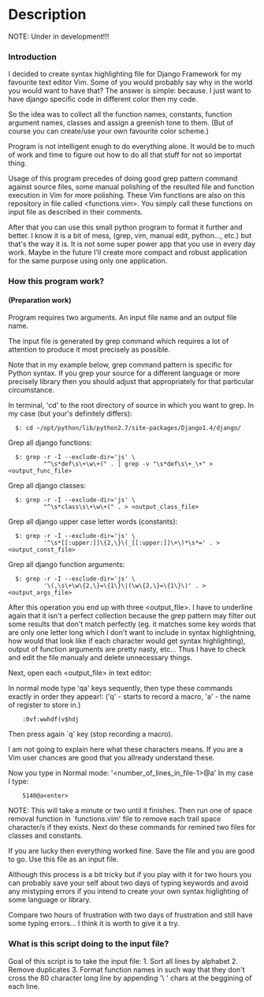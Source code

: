 Description
===========

NOTE: Under in development!!!

### Introduction

I decided to create syntax highlighting file for Django Framework for my
favourite text editor Vim.  Some of you would probably say why in the world you
would want to have that? The answer is simple: because.  I just want to have
django specific code in different color then my code.

So the idea was to collect all the function names, constants, function argument
names, classes and assign a greenish tone to them. (But of course you can
create/use your own favourite color scheme.)

Program is not intelligent enugh to do everything alone.  It would be to much of
work and time to figure out how to do all that stuff for not so importat thing.

Usage of this program precedes of doing good grep pattern command against source
files, some manual polishing of the resulted file and function execution in
Vim for more polishing.
These Vim functions are also on this repository in file called <functions.vim>.
You simply call these functions on input file as described in their comments.

After that you can use this small python program to format it further and better.
I know it is a bit of mess, (grep, vim, manual edit, python..., etc.) but
that's the way it is. It is not some super power app that you use in every
day work. Maybe in the future I'll create more compact and robust application
for the same purpose using only one application.


### How this program work?
####  (Preparation work)

Program requires two arguments. An input file name and an output file name.

The input file is generated by grep command which requires a lot of attention
to produce it most precisely as possible.

Note that in my example below, grep command pattern is specific for Python syntax.
If you grep your source for a different language or more precisely library then
you should adjust that appropriately for that particular circumstance.

In terminal, 'cd' to the root directory of source in which you want to grep.
In my case (but your's definitely differs):
```
  $: cd ~/opt/python/lib/python2.7/site-packages/Django1.4/django/
```

Grep all django functions:
```
  $: grep -r -I --exclude-dir='js' \
          "^\s*def\s\+\w\+(" . | grep -v "\s*def\s\+_\+" ><output_func_file>
```

Grep all django classes:
```
  $: grep -r -I --exclude-dir='js' \
          "^\s*class\s\+\w\+(" . > <output_class_file>
```
Grep all django upper case letter words (constants):
```
  $: grep -r -I --exclude-dir='js' \
          '^\s*[[:upper:]]\{2,\}\(_[[:upper:]]\+\)*\s*=' . ><output_const_file>
```
Grep all django function arguments:
```
  $: grep -r -I --exclude-dir='js' \
          '\(,\s\+\w\{2,\}=\{1\}\|(\w\{2,\}=\{1\}\)' . ><output_args_file>
```

After this operation you end up with three <output_file>.
I have to underline again that it isn't a perfect collection because the grep pattern
may filter out some results that don't match perfectly (eg. it matches
some key words that are only one letter long which I don't want to include in
syntax highlightning, how would that look like if each character would get
syntax highlighting), output of function arguments are pretty nasty, etc...
Thus I have to check and edit the file manualy and delete unnecessary things.

Next, open each <output_file> in text editor:

In normal mode type 'qa' keys sequently,
then type these commands exactly in order they appear!:
  ('q' - starts to record a macro, 'a' - the name of register to store in.)

```
    :0vf:wwhdf(v$hdj
```

Then press again `q' key (stop recording a macro).

I am not going to explain here what these characters means. If you are a
Vim user chances are good that you allready understand these.

Now you type in Normal mode: '<number_of_lines_in_file-1>@a'
In my case I type:

```
    5140@a<enter>
```

NOTE: This will take a minute or two until it finishes.
Then run one of space removal function in `functions.vim' file to remove each
trail space character/s if they exists.
Next do these commands for remined two files for classes and constants.

If you are lucky then everything worked fine.
Save the file and you are good to go.
Use this file as an input file.

Although this process is a bit tricky but if you play with it for two hours you can
probably save your self about two days of typing keywords and avoid any mistyping
errors if you intend to create your own syntax higlighting of some language or library.

Compare two hours of frustration with two days of frustration and still have
some typing errors... I think it is worth to give it a try.


### What is this script doing to the input file?

Goal of this script is to take the input file:
    1. Sort all lines by alphabet
    2. Remove duplicates
    3. Format function names in such way that they don't cross the 80 character long line by appending '\ ' chars at the beggining of each line.
